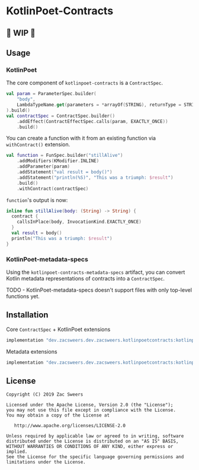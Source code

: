 KotlinPoet-Contracts
===================================

## 🚧 WIP 🚧


## Usage

### KotlinPoet

The core component of `kotlinpoet-contracts` is a `ContractSpec`.

```kotlin
val param = ParameterSpec.builder(
    "body",
    LambdaTypeName.get(parameters = *arrayOf(STRING), returnType = STRING)
).build()
val contractSpec = ContractSpec.builder()
    .addEffect(ContractEffectSpec.calls(param, EXACTLY_ONCE))
    .build()
```

You can create a function with it from an existing function via `withContract()` extension.

```kotlin
val function = FunSpec.builder("stillAlive")
    .addModifiers(KModifier.INLINE)
    .addParameter(param)
    .addStatement("val result = body()")
    .addStatement("println(%S)", "This was a triumph: $result")
    .build()
    .withContract(contractSpec)
```

`function`'s output is now:

```kotlin
inline fun stillAlive(body: (String) -> String) {
  contract {
    callsInPlace(body, InvocationKind.EXACTLY_ONCE)
  }
  val result = body()
  println("This was a triumph: $result")
}
```

### KotlinPoet-metadata-specs

Using the `kotlinpoet-contracts-metadata-specs` artifact, you can convert Kotlin metadata representations 
of contracts into a `ContractSpec`.

TODO - KotlinPoet-metadata-specs doesn't support files with only top-level functions yet.

## Installation

Core `ContractSpec` + KotlinPoet extensions

```gradle
implementation "dev.zacsweers.dev.zacsweers.kotlinpoetcontracts:kotlinpoet-contracts:{version}"
```

Metadata extensions

```gradle
implementation "dev.zacsweers.dev.zacsweers.kotlinpoetcontracts:kotlinpoet-contracts-metadata-specs:{version}"
```

License
-------

    Copyright (C) 2019 Zac Sweers

    Licensed under the Apache License, Version 2.0 (the "License");
    you may not use this file except in compliance with the License.
    You may obtain a copy of the License at

       http://www.apache.org/licenses/LICENSE-2.0

    Unless required by applicable law or agreed to in writing, software
    distributed under the License is distributed on an "AS IS" BASIS,
    WITHOUT WARRANTIES OR CONDITIONS OF ANY KIND, either express or implied.
    See the License for the specific language governing permissions and
    limitations under the License.

